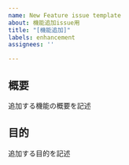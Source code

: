 ```yaml
---
name: New Feature issue template
about: 機能追加issue用
title: "[機能追加]"
labels: enhancement
assignees: ''

---
```


## 概要
追加する機能の概要を記述

## 目的
追加する目的を記述
